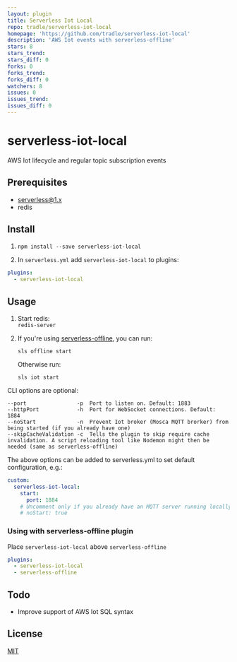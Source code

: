 ```yaml
---
layout: plugin
title: Serverless Iot Local
repo: tradle/serverless-iot-local
homepage: 'https://github.com/tradle/serverless-iot-local'
description: 'AWS Iot events with serverless-offline'
stars: 8
stars_trend: 
stars_diff: 0
forks: 0
forks_trend: 
forks_diff: 0
watchers: 8
issues: 0
issues_trend: 
issues_diff: 0
---
```



# serverless-iot-local

AWS Iot lifecycle and regular topic subscription events

## Prerequisites
* serverless@1.x
* redis

## Install

1) `npm install --save serverless-iot-local`

2) In `serverless.yml` add `serverless-iot-local` to plugins:

```yaml
plugins:
  - serverless-iot-local
```

## Usage
1. Start redis:  
    `redis-server`

2. If you're using [serverless-offline](https://github.com/dherault/serverless-offline), you can run:  

    `sls offline start`

    Otherwise run: 
    
    `sls iot start`

CLI options are optional:

```
--port                -p  Port to listen on. Default: 1883
--httpPort            -h  Port for WebSocket connections. Default: 1884
--noStart             -n  Prevent Iot broker (Mosca MQTT brorker) from being started (if you already have one)
--skipCacheValidation -c  Tells the plugin to skip require cache invalidation. A script reloading tool like Nodemon might then be needed (same as serverless-offline)
```

The above options can be added to serverless.yml to set default configuration, e.g.:

```yml
custom:
  serverless-iot-local:
    start:
      port: 1884
    # Uncomment only if you already have an MQTT server running locally
    # noStart: true
```

### Using with serverless-offline plugin

Place `serverless-iot-local` above `serverless-offline`

```yaml
plugins:
  - serverless-iot-local
  - serverless-offline
```

## Todo

- Improve support of AWS Iot SQL syntax

## License
[MIT](LICENSE)
